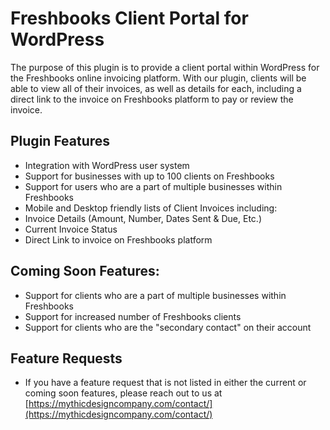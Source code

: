 # Freshbooks Client Portal for WordPress
The purpose of this plugin is to provide a client portal within WordPress for the Freshbooks online invoicing platform. With our plugin, clients will be able to view all of their invoices, as well as details for each, including a direct link to the invoice on Freshbooks platform to pay or review the invoice.

## Plugin Features
- Integration with WordPress user system
- Support for businesses with up to 100 clients on Freshbooks
- Support for users who are a part of multiple businesses within Freshbooks
- Mobile and Desktop friendly lists of Client Invoices including:
 - Invoice Details (Amount, Number, Dates Sent & Due, Etc.)
 - Current Invoice Status
 - Direct Link to invoice on Freshbooks platform

## Coming Soon Features:
- Support for clients who are a part of multiple businesses within Freshbooks
- Support for increased number of Freshbooks clients
- Support for clients who are the "secondary contact" on their account

## Feature Requests
- If you have a feature request that is not listed in either the current or coming soon features, please reach out to us at [https://mythicdesigncompany.com/contact/](https://mythicdesigncompany.com/contact/)